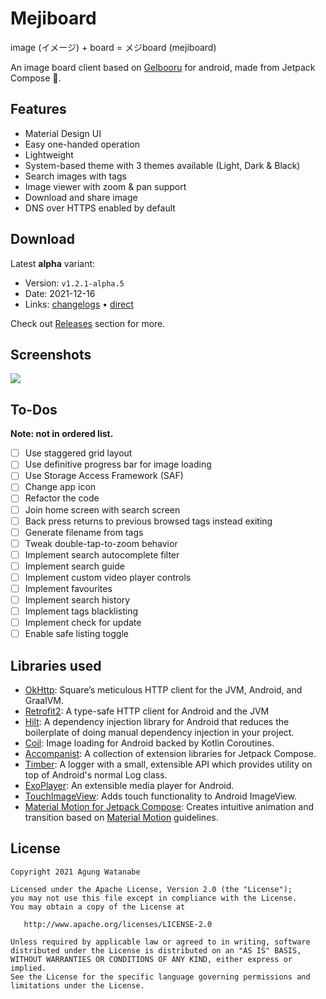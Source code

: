 # Mejiboard

image (イメージ) + board = メジboard (mejiboard)

An image board client based on [Gelbooru](https://gelbooru.com) for android, made from Jetpack Compose 🚀.

## Features
- Material Design UI
- Easy one-handed operation
- Lightweight
- System-based theme with 3 themes available (Light, Dark & Black)
- Search images with tags
- Image viewer with zoom & pan support
- Download and share image
- DNS over HTTPS enabled by default

## Download
Latest **alpha** variant:
- Version: `v1.2.1-alpha.5`
- Date: 2021-12-16
- Links: [changelogs](https://github.com/uragiristereo/Mejiboard/releases/tag/v1.2.1-alpha.5) • [direct](https://github.com/uragiristereo/Mejiboard/releases/download/v1.2.1-alpha.5/Mejiboard_v1.2.1.alpha.5.apk)

Check out [Releases](https://github.com/uragiristereo/Mejiboard/releases) section for more.

## Screenshots
<img src="https://github.com/uragiristereo/Mejiboard/raw/alpha/screenshots/Screenshots_combined.jpg">

## To-Dos
**Note: not in ordered list.**
- [ ] Use staggered grid layout
- [ ] Use definitive progress bar for image loading
- [ ] Use Storage Access Framework (SAF)
- [ ] Change app icon
- [ ] Refactor the code
- [ ] Join home screen with search screen
- [ ] Back press returns to previous browsed tags instead exiting
- [ ] Generate filename from tags
- [ ] Tweak double-tap-to-zoom behavior
- [ ] Implement search autocomplete filter
- [ ] Implement search guide
- [ ] Implement custom video player controls
- [ ] Implement favourites
- [ ] Implement search history
- [ ] Implement tags blacklisting
- [ ] Implement check for update
- [ ] Enable safe listing toggle

## Libraries used
- [OkHttp](https://github.com/square/okhttp): Square’s meticulous HTTP client for the JVM, Android, and GraalVM.
- [Retrofit2](https://github.com/square/retrofit): A type-safe HTTP client for Android and the JVM
- [Hilt](https://developer.android.com/training/dependency-injection/hilt-android): A dependency injection library for Android that reduces the boilerplate of doing manual dependency injection in your project.
- [Coil](https://github.com/coil-kt/coil): Image loading for Android backed by Kotlin Coroutines.
- [Accompanist](https://github.com/google/accompanist): A collection of extension libraries for Jetpack Compose.
- [Timber](https://github.com/JakeWharton/timber): A logger with a small, extensible API which provides utility on top of Android's normal Log class.
- [ExoPlayer](https://github.com/google/ExoPlayer): An extensible media player for Android.
- [TouchImageView](https://github.com/MikeOrtiz/TouchImageView): Adds touch functionality to Android ImageView.
- [Material Motion for Jetpack Compose](https://github.com/fornewid/material-motion-compose): Creates intuitive animation and transition based on [Material Motion](https://material.io/design/motion/the-motion-system.html) guidelines.

## License
    Copyright 2021 Agung Watanabe

    Licensed under the Apache License, Version 2.0 (the "License");
    you may not use this file except in compliance with the License.
    You may obtain a copy of the License at

       http://www.apache.org/licenses/LICENSE-2.0

    Unless required by applicable law or agreed to in writing, software
    distributed under the License is distributed on an "AS IS" BASIS,
    WITHOUT WARRANTIES OR CONDITIONS OF ANY KIND, either express or implied.
    See the License for the specific language governing permissions and
    limitations under the License.
